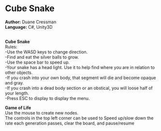 # Cube Snake
<b>Author:</b> Duane Cressman</br>
<b>Language:</b> C#, Unity3D</br></br>

  <b>Cube Snake</b></br>
  Rules: </br>-Use the WASD keys to change direction.</br>
  -Find and eat the silver balls to grow.</br>
  -Use the space bar to speed up.</br>
  -Your snake has a head light. Use it to help find where you are in relation to other objects.</br>
  -If you crash into your own body, that segment will die and become opaque and gray.</br>
  -If you crash into a dead body section or an obstical, you will loose half of your length.</br>
  -Press ESC to display to display the menu.</br>

  <b>Game of Life</b></br>
  Use the mouse to create new nodes. </br>
  The controls in the top left corner can be used to Speed up/slow down the rate each generation passes, clear the board, and pause/resume</br>
